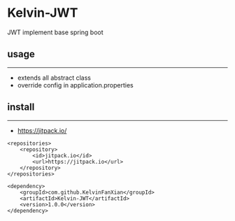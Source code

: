 # Kelvin-JWT
JWT implement base spring boot

## usage
---
- extends all abstract class
- override config in application.properties

## install
---
- https://jitpack.io/
```
<repositories>
    <repository>
        <id>jitpack.io</id>
        <url>https://jitpack.io</url>
    </repository>
</repositories>

<dependency>
    <groupId>com.github.KelvinFanXian</groupId>
    <artifactId>Kelvin-JWT</artifactId>
    <version>1.0.0</version>
</dependency>

```
